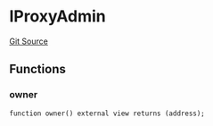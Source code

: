 # IProxyAdmin
[Git Source](https://github.com/agglayer/agglayer-contracts/blob/856b421eef55a77f98f6fed45beb5ed8e3023c16/contracts/interfaces/IProxyAdmin.sol)


## Functions
### owner


```solidity
function owner() external view returns (address);
```

